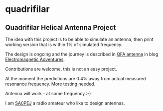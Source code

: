 # quadrifilar 
## Quadrifilar Helical Antenna Project

The idea with this project is to be able to simulate an antenna, then print working version that is within 1% of simulated frequency.

The design is ongoing and the journey is described in 
[QFA antenna](https://sa0pej.wordpress.com/qfa-antenna/) 
in blog [Electromagnetic Adventures](https://sa0pej.wordpress.com).

Contributions are welcome, this is not an easy project.

At the moment the predictions are 0.4% away from actual
measured resonance frequency. More testing needed. 

Antenna will work - at some frequency :-)

I am [SA0PEJ](https://www.qrz.com/db/SA0PEJ) a radio amateur who like to design antennas.